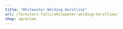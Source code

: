 ```yaml
---
title: "Whitewater Welding Horstline"
url: /foresters-falls/whitewater-welding-horstline/
shop: agrarian
---
```


